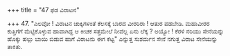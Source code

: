+++
title = "47 ಫಡ ವಿರಾಟನ"

+++
47. "ಎಲವೋ ! ವಿರಾಟನ ಚುಕ್ಕಿಗಳಂತೆ ಕೆಲಸಕ್ಕೆ ಬಾರದ ವೀರರಿರಾ ! ಆತುರ ಪಡಬೇಡಿ. ಮಹಾವೀರರ ಕುತ್ತಿಗೆಗೆ ಮೆಟ್ಟಿಕೊಳ್ಳುವ ಹಾವಾಗಿದ್ದ ಆ ಕೀಚಕ ಸತ್ತಮೇಲೆ ನೀವೆಲ್ಲ ಏನು ಲೆಕ್ಕ ? ಅಯ್ಯೋ ! ಕೆರಳಿ ನರಿಯು ಸೇನೆಯನ್ನು ಹೊಕ್ಕು ಹಲ್ಲು ಬಾಯಿ ಬಿಡುವ ಹಾಗೆ ವಿರಾಟನು ಈಗ ಕೆಟ್ಟ" ಎನ್ನುತ್ತ ಸುಶರ್ಮನ ಸೇನೆ ನಗುತ್ತ ವಿರಾಟ ಸೇನೆಯನ್ನು ತಾಕಿತು.